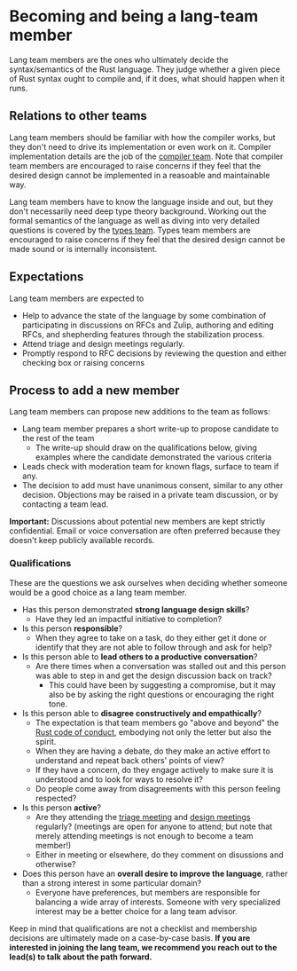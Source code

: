 # Becoming and being a lang-team member

Lang team members are the ones who ultimately decide the syntax/semantics of the Rust language. They judge whether a given piece of Rust syntax ought to compile and, if it does, what should happen when it runs.

## Relations to other teams

Lang team members should be familiar with how the compiler works, but they don't need to drive its implementation or even work on it. Compiler implementation details are the job of the [compiler team]. Note that compiler team members are encouraged to raise concerns if they feel that the desired design cannot be implemented in a reasoable and maintainable way.

[compiler team]: https://rust-lang.github.io/compiler-team/

Lang team members have to know the language inside and out, but they don't necessarily need deep type theory background. Working out the formal semantics of the language as well as diving into very detailed questions is covered by the [types team]. Types team members are encouraged to raise concerns if they feel that the desired design cannot be made sound or is internally inconsistent.

[types team]: https://rust-lang.github.io/types-team/

## Expectations

Lang team members are expected to

* Help to advance the state of the language by some combination of participating in discussions on RFCs and Zulip, authoring and editing RFCs, and shepherding features through the stabilization process.
* Attend triage and design meetings regularly.
* Promptly respond to RFC decisions by reviewing the question and either checking box or raising concerns

## Process to add a new member

Lang team members can propose new additions to the team as follows:

* Lang team member prepares a short write-up to propose candidate to the rest of the team
    * The write-up should draw on the qualifications below, giving examples where the candidate demonstrated the various criteria
* Leads check with moderation team for known flags, surface to team if any.
* The decision to add must have unanimous consent, similar to any other decision. Objections may be raised in a private team discussion, or by contacting a team lead.

**Important:** Discussions about potential new members are kept strictly confidential. Email or voice conversation are often preferred because they doesn't keep publicly available records.

### Qualifications

These are the questions we ask ourselves when deciding whether someone would be a good choice as a lang team member.

* Has this person demonstrated **strong language design skills**?
    * Have they led an impactful initiative to completion?
* Is this person **responsible**?
    * When they agree to take on a task, do they either get it done or identify that they are not able to follow through and ask for help?
* Is this person able to **lead others to a productive conversation**?
    * Are there times when a conversation was stalled out and this person was able to step in and get the design discussion back on track?
        * This could have been by suggesting a compromise, but it may also be by asking the right questions or encouraging the right tone.
* Is this person able to **disagree constructively and empathically**?
    * The expectation is that team members go "above and beyond" the [Rust code of conduct](https://www.rust-lang.org/policies/code-of-conduct), embodying not only the letter but also the spirit.
    * When they are having a debate, do they make an active effort to understand and repeat back others' points of view?
    * If they have a concern, do they engage actively to make sure it is understood and to look for ways to resolve it?
    * Do people come away from disagreements with this person feeling respected?
* Is this person **active**?
    * Are they attending the [triage meeting](./meetings/triage.md) and [design meetings](./meetings/triage.md) regularly? (meetings are open for anyone to attend; but note that merely attending meetings is not enough to become a team member!)
    * Either in meeting or elsewhere, do they comment on disussions and otherwise?
* Does this person have an **overall desire to improve the language**, rather than a strong interest in some particular domain?
    * Everyone have preferences, but members are responsible for balancing a wide array of interests. Someone with very specialized interest may be a better choice for a lang team advisor.

Keep in mind that qualifications are not a checklist and membership decisions are ultimately made on a case-by-case basis. **If you are interested in joining the lang team, we recommend you reach out to the lead(s) to talk about the path forward.**
